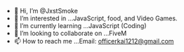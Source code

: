 - 👋 Hi, I’m @JxstSmoke
- 👀 I’m interested in ...JavaScript, food, and Video Games.
- 🌱 I’m currently learning ...JavaScript (Coding)
- 💞️ I’m looking to collaborate on ...FiveM
- 📫 How to reach me ...Email: officerkai1212@gmail.com

<!---
JxstSmoke/JxstSmoke is a ✨ special ✨ repository because its `README.md` (this file) appears on your GitHub profile.
You can click the Preview link to take a look at your changes.
--->
